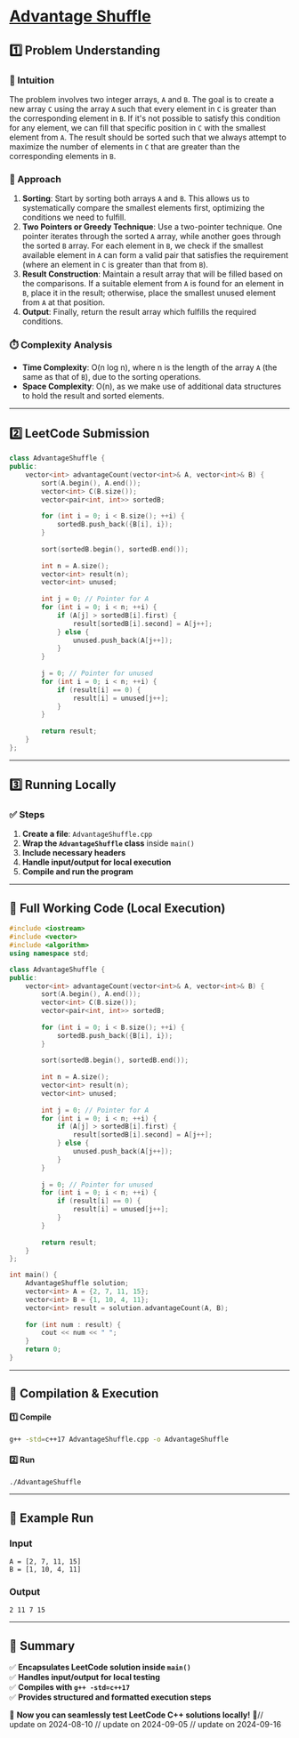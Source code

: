 # **[Advantage Shuffle](https://leetcode.com/problems/advantage-shuffle/description/)**  

## **1️⃣ Problem Understanding**  
### **📌 Intuition**  
The problem involves two integer arrays, `A` and `B`. The goal is to create a new array `C` using the array `A` such that every element in `C` is greater than the corresponding element in `B`. If it's not possible to satisfy this condition for any element, we can fill that specific position in `C` with the smallest element from `A`. The result should be sorted such that we always attempt to maximize the number of elements in `C` that are greater than the corresponding elements in `B`.

### **🚀 Approach**  
1. **Sorting**: Start by sorting both arrays `A` and `B`. This allows us to systematically compare the smallest elements first, optimizing the conditions we need to fulfill. 
2. **Two Pointers or Greedy Technique**: Use a two-pointer technique. One pointer iterates through the sorted `A` array, while another goes through the sorted `B` array. For each element in `B`, we check if the smallest available element in `A` can form a valid pair that satisfies the requirement (where an element in `C` is greater than that from `B`).
3. **Result Construction**: Maintain a result array that will be filled based on the comparisons. If a suitable element from `A` is found for an element in `B`, place it in the result; otherwise, place the smallest unused element from `A` at that position.
4. **Output**: Finally, return the result array which fulfills the required conditions.

### **⏱️ Complexity Analysis**  
- **Time Complexity**: O(n log n), where n is the length of the array `A` (the same as that of `B`), due to the sorting operations.  
- **Space Complexity**: O(n), as we make use of additional data structures to hold the result and sorted elements.

---  

## **2️⃣ LeetCode Submission**  
```cpp
class AdvantageShuffle {
public:
    vector<int> advantageCount(vector<int>& A, vector<int>& B) {
        sort(A.begin(), A.end());
        vector<int> C(B.size());
        vector<pair<int, int>> sortedB;
        
        for (int i = 0; i < B.size(); ++i) {
            sortedB.push_back({B[i], i});
        }
        
        sort(sortedB.begin(), sortedB.end());
        
        int n = A.size();
        vector<int> result(n);
        vector<int> unused;
        
        int j = 0; // Pointer for A
        for (int i = 0; i < n; ++i) {
            if (A[j] > sortedB[i].first) {
                result[sortedB[i].second] = A[j++];
            } else {
                unused.push_back(A[j++]);
            }
        }
        
        j = 0; // Pointer for unused
        for (int i = 0; i < n; ++i) {
            if (result[i] == 0) {
                result[i] = unused[j++];
            }
        }
        
        return result;
    }
};  
```  

---  

## **3️⃣ Running Locally**  
### **✅ Steps**  
1. **Create a file**: `AdvantageShuffle.cpp`  
2. **Wrap the `AdvantageShuffle` class** inside `main()`  
3. **Include necessary headers**  
4. **Handle input/output for local execution**  
5. **Compile and run the program**  

---  

## **📝 Full Working Code (Local Execution)**  
```cpp
#include <iostream>
#include <vector>
#include <algorithm>
using namespace std;

class AdvantageShuffle {
public:
    vector<int> advantageCount(vector<int>& A, vector<int>& B) {
        sort(A.begin(), A.end());
        vector<int> C(B.size());
        vector<pair<int, int>> sortedB;
        
        for (int i = 0; i < B.size(); ++i) {
            sortedB.push_back({B[i], i});
        }
        
        sort(sortedB.begin(), sortedB.end());
        
        int n = A.size();
        vector<int> result(n);
        vector<int> unused;
        
        int j = 0; // Pointer for A
        for (int i = 0; i < n; ++i) {
            if (A[j] > sortedB[i].first) {
                result[sortedB[i].second] = A[j++];
            } else {
                unused.push_back(A[j++]);
            }
        }
        
        j = 0; // Pointer for unused
        for (int i = 0; i < n; ++i) {
            if (result[i] == 0) {
                result[i] = unused[j++];
            }
        }
        
        return result;
    }
};

int main() {
    AdvantageShuffle solution;
    vector<int> A = {2, 7, 11, 15};
    vector<int> B = {1, 10, 4, 11};
    vector<int> result = solution.advantageCount(A, B);
    
    for (int num : result) {
        cout << num << " ";
    }
    return 0;
}
```  

---  

## **🔧 Compilation & Execution**  
#### **1️⃣ Compile**  
```bash
g++ -std=c++17 AdvantageShuffle.cpp -o AdvantageShuffle
```  

#### **2️⃣ Run**  
```bash
./AdvantageShuffle
```  

---  

## **🎯 Example Run**  
### **Input**  
```
A = [2, 7, 11, 15]
B = [1, 10, 4, 11]
```  
### **Output**  
```
2 11 7 15
```  

---  

## **📌 Summary**  
✅ **Encapsulates LeetCode solution inside `main()`**  
✅ **Handles input/output for local testing**  
✅ **Compiles with `g++ -std=c++17`**  
✅ **Provides structured and formatted execution steps**  

🚀 **Now you can seamlessly test LeetCode C++ solutions locally!** 🚀// update on 2024-08-10
// update on 2024-09-05
// update on 2024-09-16

